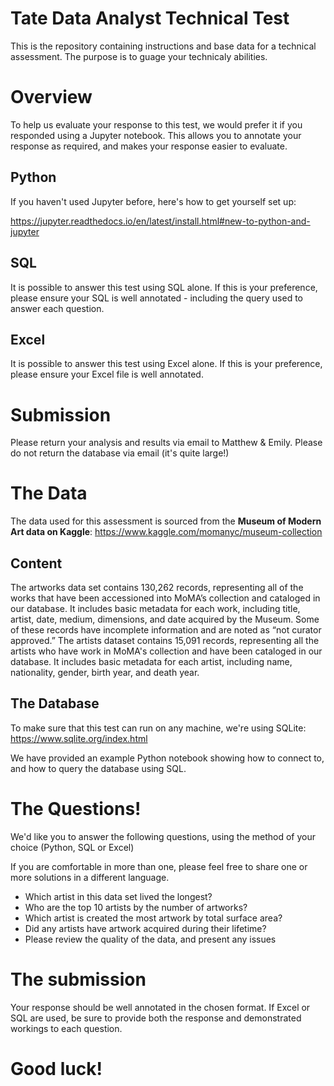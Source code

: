 # Tate Data Analyst Technical Test
This is the repository containing instructions and base data for a technical assessment. The purpose is to guage your technicaly abilities.

# Overview

To help us evaluate your response to this test, we would prefer it if you responded using a Jupyter notebook. This allows you to annotate your response as required, and makes your response easier to evaluate.

## Python
If you haven't used Jupyter before, here's how to get yourself set up:

https://jupyter.readthedocs.io/en/latest/install.html#new-to-python-and-jupyter

## SQL

It is possible to answer this test using SQL alone. If this is your preference, please ensure your SQL is well annotated - including the query used to answer each question. 

## Excel
It is possible to answer this test using Excel alone. If this is your preference, please ensure your Excel file is well annotated.

# Submission

Please return your analysis and results via email to Matthew & Emily. 
Please do not return the database via email (it's quite large!)

# The Data

The data used for this assessment is sourced from the **Museum of Modern Art data on Kaggle**: https://www.kaggle.com/momanyc/museum-collection

## Content

The artworks data set contains 130,262 records, representing all of the works that have been accessioned into MoMA’s collection and cataloged in our database. It includes basic metadata for each work, including title, artist, date, medium, dimensions, and date acquired by the Museum. Some of these records have incomplete information and are noted as “not curator approved.” The artists dataset contains 15,091 records, representing all the artists who have work in MoMA's collection and have been cataloged in our database. It includes basic metadata for each artist, including name, nationality, gender, birth year, and death year.

## The Database

To make sure that this test can run on any machine, we're using SQLite: https://www.sqlite.org/index.html

We have provided an example Python notebook showing how to connect to, and how to query the database using SQL. 

# The Questions!

We'd like you to answer the following questions, using the method of your choice (Python, SQL or Excel)

If you are comfortable in more than one, please feel free to share one or more solutions in a different language. 

* Which artist in this data set lived the longest?
* Who are the top 10 artists by the number of artworks?
* Which artist is created the most artwork by total surface area?
* Did any artists have artwork acquired during their lifetime?
* Please review the quality of the data, and present any issues

# The submission

Your response should be well annotated in the chosen format. If Excel or SQL are used, be sure to provide both the response and demonstrated workings to each question.

# Good luck!
